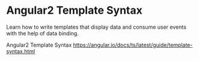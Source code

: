 Angular2 Template Syntax
========================

Learn how to write templates that display data and consume user events with the help of data binding.

Angular2 Template Syntax  https://angular.io/docs/ts/latest/guide/template-syntax.html